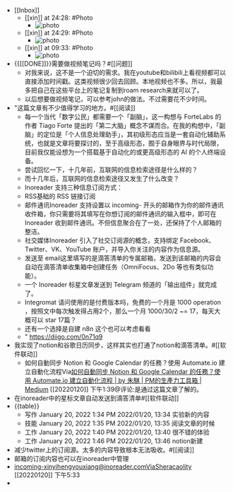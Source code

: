 - [[Inbox]]
    - [[xin]] at 24:28: #Photo
        - ![photo](https://firebasestorage.googleapis.com/v0/b/firescript-577a2.appspot.com/o/imgs%2Fapp%2Fxinyiheng%2F1D1gW6ZV5?alt=media&token=590cf69a-7e93-47e9-9489-2b34c9e3eb6d)
    - [[xin]] at 24:29: #Photo
        - ![photo](https://firebasestorage.googleapis.com/v0/b/firescript-577a2.appspot.com/o/imgs%2Fapp%2Fxinyiheng%2FWnwtnxIdz?alt=media&token=7612b41d-df44-4655-8859-f2c38b2029d3)
    - [[xin]] at 09:33: #Photo
        - ![photo](https://firebasestorage.googleapis.com/v0/b/firescript-577a2.appspot.com/o/imgs%2Fapp%2Fxinyiheng%2FoZwab4Dkn?alt=media&token=35519ae2-fe6c-45d0-9d21-f92791000f96)
- {{[[DONE]]}}需要做视频笔记吗？#[[问题]]
    - 对我来说，这不是一个迫切的需求。我在youtube和bilibili上看视频都可以直接添加时间戳。这类视频很少回去回顾。本地视频也不多。所以，我最多把自己在这些平台上的笔记复制到roam research来就可以了。
    - 以后想要做视频笔记，可以参考john的做法。不过需要花不少时间。
- "这篇文章有不少值得学习的地方。#[[阅读]]
    - 每一个当代「数字公民」都需要一个「副脑」，这一构想与 ForteLabs 的作者 Tiago Forte 提出的「第二大脑」概念不谋而合。在我的构想中，「副脑」的定位是「个人信息处理助手」，其初级形态应当是一套自动化辅助系统，也就是文章将要探讨的，至于高级形态，囿于自身眼界与时代局限，目前我仅能设想为一个搭载基于自动化的或更高级形态的 AI 的个人终端设备。
    - 尝试回忆一下，十几年前，互联网的信息检索途径是什么样的？
    - 而十几年后，互联网的信息检索途径又发生了什么改变？
    - Inoreader 支持三种信息订阅方式：
    - RSS基础的 RSS 链接订阅
    - 邮件通讯Inoreader 支持设置以 incoming- 开头的邮箱作为你的邮件通讯收件箱，你只需要将其填写在你想订阅的邮件通讯的输入框中，即可在 Inoreader 收到邮件通讯。不但信息聚合在了一处，还保持了个人邮箱的整洁。
    - 社交媒体Inoreader 引入了社交订阅源的概念，支持绑定 Facebook、Twitter、VK、YouTube 账户，并导入你关注的内容作为信息源。
    - 发送至 email这里填写的是滴答清单的专属邮箱，发送到该邮箱的内容会自动在滴答清单收集箱中创建任务（OmniFocus、2Do 等也有类似功能）。
    - 一个 Inoreader 标星文章发送到 Telegram 频道的「输出组件」就完成了。
    - Integromat 请问使用的是付费版本吗，免费的一个月是 1000 operation ，按照文中每次触发得占用2个，那么一个月 1000/30/2 ~= 17，每天大概可以 star 17篇？
    - 还有一个选择是自建 n8n 这个也可以考虑看看
    - " https://diigo.com/0n71q9
- 我实现了notion和谷歌日历同步，这样其实也打通了notion和滴答清单。#[[软件联动]]
    - 如何自動同步 Notion 和 Google Calendar 的任務？使用 Automate.io 建立自動化流程Via[如何自動同步 Notion 和 Google Calendar 的任務？使用 Automate.io 建立自動化流程 | by 朱騏 | PM的生產力工具箱 | Medium](https://medium.com/pm%E7%9A%84%E7%94%9F%E7%94%A2%E5%8A%9B%E5%B7%A5%E5%85%B7%E7%AE%B1/%E5%A6%82%E4%BD%95%E8%87%AA%E5%8B%95%E5%90%8C%E6%AD%A5-notion-%E5%92%8C-google-calendar-%E7%9A%84%E4%BB%BB%E5%8B%99-8d9ae356e952#/) [[20220120]] 下午1:39@评论:是通过这篇文章了解的。
- 在inoreader中的星标文章自动发送到滴答清单#[[软件联动]]
- {{table}}
    - 写作	January 20, 2022 1:34 PM	2022/01/20, 13:34	实验新的内容
    - 技能	January 20, 2022 1:35 PM	2022/01/20, 13:35	阅读文章的时候
    - 工作	January 20, 2022 1:40 PM	2022/01/20, 13:40	很不错的体验
    - 工作	January 20, 2022 1:46 PM	2022/01/20, 13:46	notion新建
- 减少twitter上的订阅源。太多的内容导致根本无法吸收。#[[阅读]]
- 邮箱的订阅内容也可以在inoreader中管理
- incoming-xinyihengyouxiang@inoreader.comVia[Sheracaolity](https://sheracaolity.ghost.io/#/) [[20220120]] 下午5:33
- 
